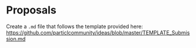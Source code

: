 # Proposals
Create a `.md` file that follows the template provided here: https://github.com/particlcommunity/ideas/blob/master/TEMPLATE_Submission.md
